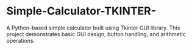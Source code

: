 # Simple-Calculator-TKINTER-
A Python-based simple calculator built using Tkinter GUI library. This project demonstrates basic GUI design, button handling, and arithmetic operations.
